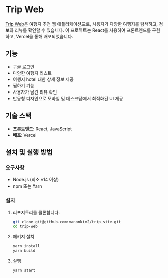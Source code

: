 # Trip Web

[Trip Web](https://trip-web-rho.vercel.app/)은 여행지 추천 웹 애플리케이션으로, 사용자가 다양한 여행지를 탐색하고, 정보와 리뷰를 확인할 수 있습니다. 이 프로젝트는 React를 사용하여 프론트엔드를 구현하고, Vercel을 통해 배포되었습니다.

## 기능

- 구글 로그인
- 다양한 여행지 리스트
- 여행지 hotel 대한 상세 정보 제공
- 찜하기 기능
- 사용자가 남긴 리뷰 확인
- 반응형 디자인으로 모바일 및 데스크탑에서 최적화된 UI 제공

## 기술 스택

- **프론트엔드**: React, JavaScript
- **배포**: Vercel

## 설치 및 실행 방법

### 요구사항

- Node.js (최소 v14 이상)
- npm 또는 Yarn

### 설치

1. 리포지토리를 클론합니다.

   ```bash
   git clone git@github.com:manonkim2/trip_site.git
   cd trip-web
   ```

2. 패키지 설치

   ```bash
   yarn install
   yarn build
   ```

3. 실행
   ```bash
   yarn start
   ```
